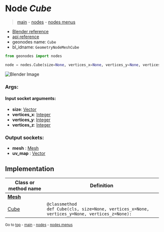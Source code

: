 # Node *Cube*

> [main](../index.md) - [nodes](nodes.md) - [nodes menus](nodes_menus.md)

- [Blender reference](https://docs.blender.org/manual/en/latest/modeling/geometry_nodes/mesh_primitives/cube.html)
- [api reference](https://docs.blender.org/api/current/bpy.types.GeometryNodeMeshCube.html)
- geonodes name: `Cube`
- bl_idname: `GeometryNodeMeshCube`

```python
from geonodes import nodes

node = nodes.Cube(size=None, vertices_x=None, vertices_y=None, vertices_z=None)
```

![Blender Image](https://docs.blender.org/manual/en/latest/_images/node-types_GeometryNodeMeshCube.webp)

### Args:

#### Input socket arguments:

- **size**: [Vector](Vector.md)
- **vertices_x**: [Integer](Integer.md)
- **vertices_y**: [Integer](Integer.md)
- **vertices_z**: [Integer](Integer.md)

### Output sockets:

- **mesh** : [Mesh](Mesh.md)
- **uv_map** : [Vector](Vector.md)

## Implementation

| Class or method name | Definition |
|----------------------|------------|
| **[Mesh](Mesh.md)** |
| [Cube](Mesh.md#Cube) | `@classmethod`<br> `def Cube(cls, size=None, vertices_x=None, vertices_y=None, vertices_z=None):` |

<sub>Go to [top](#node-Cube) - [main](../index.md) - [nodes](nodes.md) - [nodes menus](nodes_menus.md)</sub>

